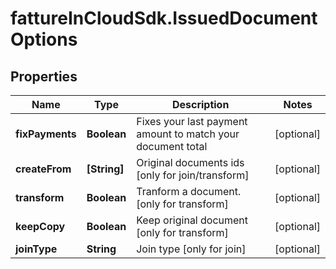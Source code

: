 # fattureInCloudSdk.IssuedDocumentOptions

## Properties

Name | Type | Description | Notes
------------ | ------------- | ------------- | -------------
**fixPayments** | **Boolean** | Fixes your last payment amount to match your document total | [optional] 
**createFrom** | **[String]** | Original documents ids [only for join/transform] | [optional] 
**transform** | **Boolean** | Tranform a document. [only for transform] | [optional] 
**keepCopy** | **Boolean** | Keep original document [only for transform] | [optional] 
**joinType** | **String** | Join type [only for join] | [optional] 


